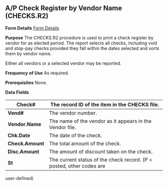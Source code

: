 ## A/P Check Register by Vendor Name (CHECKS.R2)
<PageHeader />

**Form Details**
[Form Details](../CHECKS-R2-1/README.md)

**Purpose**
The CHECKS.R2 procedure is used to print a check register by vendor for as
elected period. The report selects all checks, including void and stop-pay
checks provided they fall within the dates selected and sorts them by vendor
name.

Either all vendors or a selected vendor may be reported.

**Frequency of Use**
As required.

**Prerequisites**
None.

**Data Fields**

| **Check#**       | The record ID of the item in the CHECKS file.                        |
| ---------------- | -------------------------------------------------------------------- |
| **Vend#**        | The vendor number.                                                   |
| **Vendor.Name**  | The name of the vendor as it appears in the Vendor file.             |
| **Chk.Date**     | The date of the check.                                               |
| **Check.Amount** | The total amount of the check.                                       |
| **Disc.Amount**  | The amount of discount taken on the check.                           |
| **St**           | The current status of the check record. (P = posted, other codes are |
user-defined)

<badge text= "Version 8.10.57 " vertical="middle" />

<PageFooter />
